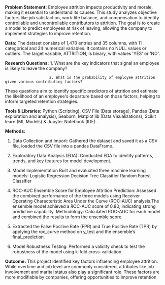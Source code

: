 **Problem Statement:** Employee attrition impacts productivity and morale, making it essential to understand its causes. This study analyzes objective factors like job satisfaction, work-life balance, and compensation to identify controllable and uncontrollable contributors to attrition. The goal is to create a model to predict employees at risk of leaving, allowing the company to implement strategies to improve retention.


**Data:** The dataset consists of 1,470 entries and 35 columns, with 11 categorical and 24 numerical variables. It contains no NULL values or outliers. The target variable, ATTRITION, is binary, with values 'YES' or 'NO'.


**Research Questions:** 1. What are the key indicators that signal an employee is likely to leave the company?

                        2. What is the probability of employee attrition given various contributing factors?
These questions aim to identify specific predictors of attrition and estimate the likelihood of an employee's departure based on those factors, helping to inform targeted retention strategies.


**Tools & Libraries:** Python (Scripting), CSV File (Data storage), Pandas (Data exploration and analysis), Seaborn, Matplot lib (Data Visualizations), Scikit learn (ML Models) & Jupyter Notebook (IDE).


**Methods:**
1. Data Collection and Import: Gathered the dataset and saved it as a CSV file, loaded the CSV file into a pandas DataFrame.
      
2. Exploratory Data Analysis (EDA): Conducted EDA to identify patterns, trends, and key features for model development.
   
3. Model Implementation
Built and evaluated three machine learning models:
Logistic Regression
Decision Tree Classifier
Random Forest Classifier

4. ROC-AUC Ensemble Score for Employee Attrition Prediction: Assessed the combined performance of the three models using Receiver Operating Characteristic Area Under the Curve (ROC-AUC) analysis.The ensemble model achieved a ROC-AUC score of 0.80, indicating strong predictive capability.
Methodology: Calculated ROC-AUC for each model and combined the results to form the ensemble score.

5. Extracted the False Positive Rate (FPR) and True Positive Rate (TPR) by applying the roc_curve method on y_test and the ensemble’s final_prediction.
 
6. Model Robustness Testing: Performed a validity check to test the robustness of the model using k-fold cross-validation.


**Outcome:** This project identified key factors influencing employee attrition. While overtime and job level are commonly considered, attributes like job involvement and marital status also play a significant role. These factors are more modifiable by companies, offering opportunities to improve retention.








